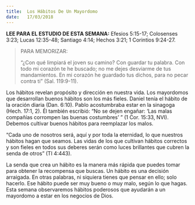 ```yaml
---
title:  Los Hábitos De Un Mayordomo
date:   17/03/2018
---
```


**LEE PARA EL ESTUDIO DE ESTA SEMANA:** Efesios 5:15-17; Colosenses 3:23; Lucas 12:35-48; Santiago 4:14; Hechos 3:21; 1 Corintios 9:24-27.

><p>PARA MEMORIZAR:</p>
>“¿Con qué limpiará el joven su camino? Con guardar tu palabra. Con todo mi corazón te he buscado; no me dejes desviarme de tus mandamientos. En mi corazón he guardado tus dichos, para no pecar contra ti” (Sal. 119:9-11).

Los hábitos revelan propósito y dirección en nuestra vida. Los mayordomos que desarrollan buenos hábitos son los más fieles. Daniel tenía el hábito de la oración diaria (Dan. 6:10). Pablo acostumbraba estar en la sinagoga (Hech. 17:1, 2). Él también escribió: “No se dejen engañar: ‘Las malas compañías corrompen las buenas costumbres’ ” (1 Cor. 15:33, NVI). Debemos cultivar buenos hábitos para reemplazar los malos.

“Cada uno de nosotros será, aquí y por toda la eternidad, lo que nuestros hábitos hagan que seamos. Las vidas de los que cultivan hábitos correctos y son fieles en todos sus deberes serán como luces brillantes que cubren la senda de otros” (TI 4:443). 

La senda que crea un hábito es la manera más rápida que puedes tomar para obtener la recompensa que buscas. Un hábito es una decisión arraigada. En otras palabras, ni siquiera tienes que pensar en ello; solo hacerlo. Ese hábito puede ser muy bueno o muy malo, según lo que hagas. Esta semana observaremos hábitos poderosos que ayudarán a un mayordomo a estar en los negocios de Dios. 